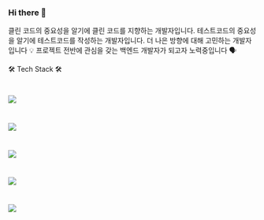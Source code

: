 ### Hi there 👋

클린 코드의 중요성을 알기에 클린 코드를 지향하는 개발자입니다.
테스트코드의 중요성을 알기에 테스트코드를 작성하는 개발자입니다.
더 나은 방향에 대해 고민하는 개발자입니다 💡
프로젝트 전반에 관심을 갖는 백엔드 개발자가 되고자 노력중입니다 🗣️



🛠 Tech Stack 🛠
<h1><img src="https://img.shields.io/badge/Java-ED8B00?style=for-the-badge&logo=openjdk&logoColor=white"/></h1>
<h1><img src="https://img.shields.io/badge/Spring-6DB33F?style=for-the-badge&logo=spring&logoColor=white"/></h1>
<h1><img src="https://img.shields.io/badge/Microsoft_SQL_Server-CC2927?style=for-the-badge&logo=microsoft-sql-server&logoColor=white"/></h1>
<h1><img src="https://img.shields.io/badge/IntelliJ_IDEA-000000.svg?style=for-the-badge&logo=intellij-idea&logoColor=white"/></h1>
<h1><img src="https://img.shields.io/badge/GIT-E44C30?style=for-the-badge&logo=git&logoColor=white"/></h1>


